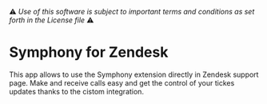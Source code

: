 :warning: *Use of this software is subject to important terms and conditions as set forth in the License file* :warning:

# Symphony for Zendesk

This app allows to use the Symphony extension directly in Zendesk support page. Make and receive calls easy and get the control of your tickes updates thanks to the cistom integration.
